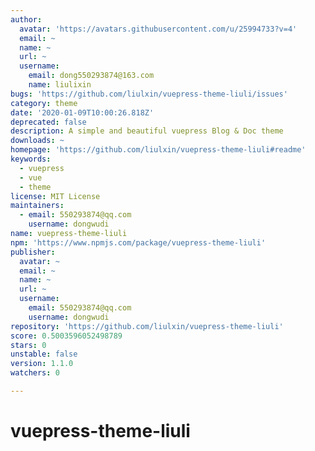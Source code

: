 ```yaml
---
author:
  avatar: 'https://avatars.githubusercontent.com/u/25994733?v=4'
  email: ~
  name: ~
  url: ~
  username:
    email: dong550293874@163.com
    name: liulixin
bugs: 'https://github.com/liulxin/vuepress-theme-liuli/issues'
category: theme
date: '2020-01-09T10:00:26.818Z'
deprecated: false
description: A simple and beautiful vuepress Blog & Doc theme
downloads: ~
homepage: 'https://github.com/liulxin/vuepress-theme-liuli#readme'
keywords:
  - vuepress
  - vue
  - theme
license: MIT License
maintainers:
  - email: 550293874@qq.com
    username: dongwudi
name: vuepress-theme-liuli
npm: 'https://www.npmjs.com/package/vuepress-theme-liuli'
publisher:
  avatar: ~
  email: ~
  name: ~
  url: ~
  username:
    email: 550293874@qq.com
    username: dongwudi
repository: 'https://github.com/liulxin/vuepress-theme-liuli'
score: 0.5003596052498789
stars: 0
unstable: false
version: 1.1.0
watchers: 0

---
```


# vuepress-theme-liuli